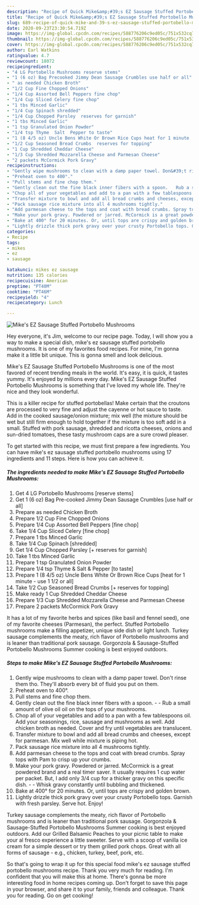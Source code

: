 ```yaml
---
description: "Recipe of Quick Mike&amp;#39;s EZ Sausage Stuffed Portobello Mushrooms"
title: "Recipe of Quick Mike&amp;#39;s EZ Sausage Stuffed Portobello Mushrooms"
slug: 689-recipe-of-quick-mike-and-39-s-ez-sausage-stuffed-portobello-mushrooms
date: 2020-09-23T23:30:54.719Z
image: https://img-global.cpcdn.com/recipes/588776206c9ed05c/751x532cq70/mikes-ez-sausage-stuffed-portobello-mushrooms-recipe-main-photo.jpg
thumbnail: https://img-global.cpcdn.com/recipes/588776206c9ed05c/751x532cq70/mikes-ez-sausage-stuffed-portobello-mushrooms-recipe-main-photo.jpg
cover: https://img-global.cpcdn.com/recipes/588776206c9ed05c/751x532cq70/mikes-ez-sausage-stuffed-portobello-mushrooms-recipe-main-photo.jpg
author: Earl Watkins
ratingvalue: 4.7
reviewcount: 18072
recipeingredient:
- "4 LG Portobello Mushrooms reserve stems"
- "1 (6 oz) Bag Precooked Jimmy Dean Sausage Crumbles use half or all"
- " as needed Chicken Broth"
- "1/2 Cup Fine Chopped Onions"
- "1/4 Cup Assorted Bell Peppers fine chop"
- "1/4 Cup Sliced Celery fine chop"
- "1 tbs Minced Garlic"
- "1/4 Cup Spinach shredded"
- "1/4 Cup Chopped Parsley  reserves for garnish"
- "1 tbs Minced Garlic"
- "1 tsp Granulated Onion Powder"
- "1/4 tsp Thyme  Salt  Pepper to taste"
- "1 (8 4/5 oz) Uncle Bens White Or Brown Rice Cups heat for 1 minute  use 1 12 or all"
- "1/2 Cup Seasoned Bread Crumbs  reserves for topping"
- "1 Cup Shredded Cheddar Cheese"
- "1/3 Cup Shredded Mozzarella Cheese and Parmesan Cheese"
- "2 packets McCormick Pork Gravy"
recipeinstructions:
- "Gently wipe mushrooms to clean with a damp paper towel. Don&#39;t rinse them tho. They&#39;ll absorb every bit of fluid you put on them."
- "Preheat oven to 400°."
- "Pull stems and fine chop them."
- "Gently clean out the fine black inner fibers with a spoon.   Rub a small amount of olive oil oil on the tops of your mushrooms."
- "Chop all of your vegetables and add to a pan with a few tablespoons oil. Add your seasonings, rice, sausage and mushrooms as well. Add chicken broth as needed. Cover and fry until vegetables are translucent."
- "Transfer mixture to bowl and add all bread crumbs and cheeses, except for parmesan. Mix well while mixture is piping hot."
- "Pack sausage rice mixture into all 4 mushrooms tightly."
- "Add parmesan cheese to the tops and coat with bread crumbs. Spray tops with Pam to crisp up your crumbs."
- "Make your pork gravy. Powdered or jarred. McCormick is a great powdered brand and a real timer saver. It usually requires 1 cup water per packet. But, I add only 3/4 cup for a thicker gravy on this specific dish.   Whisk gravy constantly until bubbling and thickened."
- "Bake at 400° for 20 minutes. Or, until tops are crispy and golden brown."
- "Lightly drizzle thick pork gravy over your crusty Portobello tops. Garnish with fresh parsley. Serve hot. Enjoy!"
categories:
- Recipe
tags:
- mikes
- ez
- sausage

katakunci: mikes ez sausage 
nutrition: 135 calories
recipecuisine: American
preptime: "PT40M"
cooktime: "PT46M"
recipeyield: "4"
recipecategory: Lunch

---
```



![Mike&#39;s EZ Sausage Stuffed Portobello Mushrooms](https://img-global.cpcdn.com/recipes/588776206c9ed05c/751x532cq70/mikes-ez-sausage-stuffed-portobello-mushrooms-recipe-main-photo.jpg)

Hey everyone, it's Jim, welcome to our recipe page. Today, I will show you a way to make a special dish, mike&#39;s ez sausage stuffed portobello mushrooms. It is one of my favorites food recipes. For mine, I'm gonna make it a little bit unique. This is gonna smell and look delicious.

Mike&#39;s EZ Sausage Stuffed Portobello Mushrooms is one of the most favored of recent trending meals in the world. It's easy, it is quick, it tastes yummy. It's enjoyed by millions every day. Mike&#39;s EZ Sausage Stuffed Portobello Mushrooms is something that I've loved my whole life. They're nice and they look wonderful.

This is a killer recipe for stuffed portobellas! Make certain that the croutons are processed to very fine and adjust the cayenne or hot sauce to taste. Add in the cooked sausage/onion mixture; mix well (the mixture should be wet but still firm enough to hold together if the mixture is too soft add in a small. Stuffed with pork sausage, shredded and ricotta cheeses, onions and sun-dried tomatoes, these tasty mushroom caps are a sure crowd pleaser.


To get started with this recipe, we must first prepare a few ingredients. You can have mike&#39;s ez sausage stuffed portobello mushrooms using 17 ingredients and 11 steps. Here is how you can achieve it.

<!--inarticleads1-->

##### The ingredients needed to make Mike&#39;s EZ Sausage Stuffed Portobello Mushrooms:

1. Get 4 LG Portobello Mushrooms [reserve stems]
1. Get 1 (6 oz) Bag Pre-cooked Jimmy Dean Sausage Crumbles [use half or all]
1. Prepare  as needed Chicken Broth
1. Prepare 1/2 Cup Fine Chopped Onions
1. Prepare 1/4 Cup Assorted Bell Peppers [fine chop]
1. Take 1/4 Cup Sliced Celery [fine chop]
1. Prepare 1 tbs Minced Garlic
1. Take 1/4 Cup Spinach [shredded]
1. Get 1/4 Cup Chopped Parsley [+ reserves for garnish]
1. Take 1 tbs Minced Garlic
1. Prepare 1 tsp Granulated Onion Powder
1. Prepare 1/4 tsp Thyme &amp; Salt &amp; Pepper [to taste]
1. Prepare 1 (8 4/5 oz) Uncle Bens White Or Brown Rice Cups [heat for 1 minute - use 1 1/2 or all]
1. Take 1/2 Cup Seasoned Bread Crumbs [+ reserves for topping]
1. Make ready 1 Cup Shredded Cheddar Cheese
1. Prepare 1/3 Cup Shredded Mozzarella Cheese and Parmesan Cheese
1. Prepare 2 packets McCormick Pork Gravy


It has a lot of my favorite herbs and spices (like basil and fennel seed), one of my favorite cheeses (Parmesan), the perfect. Stuffed Portobello mushrooms make a filling appetizer, unique side dish or light lunch. Turkey sausage complements the meaty, rich flavor of Portobello mushrooms and is leaner than traditional pork sausage. Gorgonzola &amp; Sausage-Stuffed Portobello Mushrooms Summer cooking is best enjoyed outdoors. 

<!--inarticleads2-->

##### Steps to make Mike&#39;s EZ Sausage Stuffed Portobello Mushrooms:

1. Gently wipe mushrooms to clean with a damp paper towel. Don&#39;t rinse them tho. They&#39;ll absorb every bit of fluid you put on them.
1. Preheat oven to 400°.
1. Pull stems and fine chop them.
1. Gently clean out the fine black inner fibers with a spoon.  -  - Rub a small amount of olive oil oil on the tops of your mushrooms.
1. Chop all of your vegetables and add to a pan with a few tablespoons oil. Add your seasonings, rice, sausage and mushrooms as well. Add chicken broth as needed. Cover and fry until vegetables are translucent.
1. Transfer mixture to bowl and add all bread crumbs and cheeses, except for parmesan. Mix well while mixture is piping hot.
1. Pack sausage rice mixture into all 4 mushrooms tightly.
1. Add parmesan cheese to the tops and coat with bread crumbs. Spray tops with Pam to crisp up your crumbs.
1. Make your pork gravy. Powdered or jarred. McCormick is a great powdered brand and a real timer saver. It usually requires 1 cup water per packet. But, I add only 3/4 cup for a thicker gravy on this specific dish.  -  - Whisk gravy constantly until bubbling and thickened.
1. Bake at 400° for 20 minutes. Or, until tops are crispy and golden brown.
1. Lightly drizzle thick pork gravy over your crusty Portobello tops. Garnish with fresh parsley. Serve hot. Enjoy!


Turkey sausage complements the meaty, rich flavor of Portobello mushrooms and is leaner than traditional pork sausage. Gorgonzola &amp; Sausage-Stuffed Portobello Mushrooms Summer cooking is best enjoyed outdoors. Add our Grilled Balsamic Peaches to your picnic table to make your al fresco experience a little sweeter. Serve with a scoop of vanilla ice cream for a simple dessert or try them grilled pork chops. Great with all forms of sausage - e.g., chicken, turkey, beef, pork, etc. 

So that's going to wrap it up for this special food mike&#39;s ez sausage stuffed portobello mushrooms recipe. Thank you very much for reading. I'm confident that you will make this at home. There's gonna be more interesting food in home recipes coming up. Don't forget to save this page in your browser, and share it to your family, friends and colleague. Thank you for reading. Go on get cooking!
